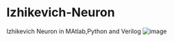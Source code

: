 # Izhikevich-Neuron
Izhikevich Neuron in MAtlab,Python and Verilog
![image](https://github.com/user-attachments/assets/97123c37-7f47-469b-9c6d-fe6dcac318cb)


